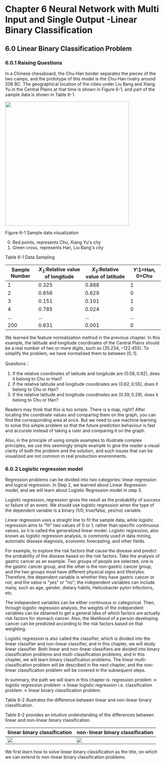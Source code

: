 <!--Copyright © Microsoft Corporation. All rights reserved.
  适用于[License](https://github.com/Microsoft/ai-edu/blob/master/LICENSE.md)版权许可-->

# Chapter 6 Neural Network with Multi Input and Single Output -Linear Binary Classification

## 6.0 Linear Binary Classification Problem

### 6.0.1 Raising Questions

In a Chinese chessboard, the Chu-Han border separates the pieces of the two camps, and the prototype of this model is the Chu-Han rivalry around 206 BC. The geographical location of the cities under Liu Bang and Xiang Yu in the Central Plains at that time is shown in Figure 6-1, and part of the sample data is shown in Table 6-1.

<img src="https://aiedugithub4a2.blob.core.windows.net/a2-images/Images/6/binary_data.png" width="400" />

Figure 6-1 Sample data visualization

0. Red points, represents Chu, Xiang Yu's city
1. Green cross, represents Han, Liu Bang's city

Table 6-1 Data Sampling

|Sample Number|$X_1$:Relative value of longitude|$X_2$:Relative value of latitude|$Y$:1=Han, 0=Chu|  
|---|---|---|---|
|1|0.325|0.888|1|
|2|0.656|0.629|0|
|3|0.151|0.101|1|
|4|0.785|0.024|0|
|...|...|...|...|
|200|0.631|0.001|0|

We learned the feature normalization method in the previous chapter. In this example, the latitude and longitude coordinates of the Central Plains should be a real number of two or more digits, such as $(35.234, -122.455)$. To simplify the problem, we have normalized them to between $[0,1]$.  

Questions：

1. If the relative coordinates of latitude and longitude are $(0.58,0.92)$, does it belong to Chu or Han?
2. If the relative latitude and longitude coordinates are $(0.62,0.55)$, does it belong to Chu or Han?
3. If the relative latitude and longitude coordinates are $(0.39,0.29)$, does it belong to Chu or Han?

Readers may think that this is too simple. There is a map, right? After locating the coordinate values and comparing them on the graph, you can find the corresponding area at once. But we need to use machine learning to solve this simple problem so that the future prediction behaviour is fast and accurate instead of taking a ruler and comparing it on the graph.

Also, in the principle of using simple examples to illustrate complex principles, we use this seemingly simple example to give the reader a visual clarity of both the problem and the solution, and such issues that can be visualized are not common in real production environments.

### 6.0.2 Logistic regression model

Regression problems can be divided into two categories: linear regression and logical regression. In Step 2, we learned about Linear Regression model, and we will learn about Logistic Regression model in step 3.

Logistic regression, regression gives the result as the probability of success or failure of an event. We should use logistic regression when the type of the dependent variable is a binary (1/0, true/false, yes/no) variable.

Linear regression uses a straight line to fit the sample data, while logistic regression aims to "fit" two values of 0 or 1, rather than specific continuous values, so it is called the generalized linear model. Logistic regression, also known as logistic regression analysis, is commonly used in data mining, automatic disease diagnosis, economic forecasting, and other fields.

For example, to explore the risk factors that cause the disease and predict the probability of the disease based on the risk factors. Take the analysis of gastric cancer as an example. Two groups of people are selected, one is the gastric cancer group, and the other is the non-gastric cancer group, and the two groups must have different physical signs and lifestyles. Therefore, the dependent variable is whether they have gastric cancer or not, and the value is "yes" or "no"; the independent variables can include many, such as age, gender, dietary habits,  Helicobacter pylori infections, etc.

The independent variables can be either continuous or categorical. Then, through logistic regression analysis, the weights of the independent variables can be obtained to get a general idea of which factors are actually risk factors for stomach cancer. Also, the likelihood of a person developing cancer can be predicted according to the risk factors based on that weighting.

Logistic regression is also called the classifier, which is divided into the linear classifier and non-linear classifier, and in this chapter, we will study linear classifier. Both linear and non-linear classifiers are divided into binary classification problems and multi-classification problems, and in this chapter, we will learn binary classification problems. The linear multi-classification problem will be described in the next chapter, and the non-linear classification problem will be covered in the subsequent steps.

In summary, the path we will learn in this chapter is: regression problem -> logistic regression problem -> linear logistic regression i.e. classification problem -> linear binary classification problem.

Table 6-2 illustrates the difference between linear and non-linear binary classification.

Table 6-2 provides an intuitive understanding of the differences between linear and non-linear binary classification.

|linear binary classification|non-linear binary classification|
|---|---|
|<img src="https://aiedugithub4a2.blob.core.windows.net/a2-images/Images/6/linear_binary.png"/>|<img src="https://aiedugithub4a2.blob.core.windows.net/a2-images/Images/10/non_linear_binary.png"/>|

We first learn how to solve linear binary classification as the title, on which we can extend to non-linear binary classification problems.

